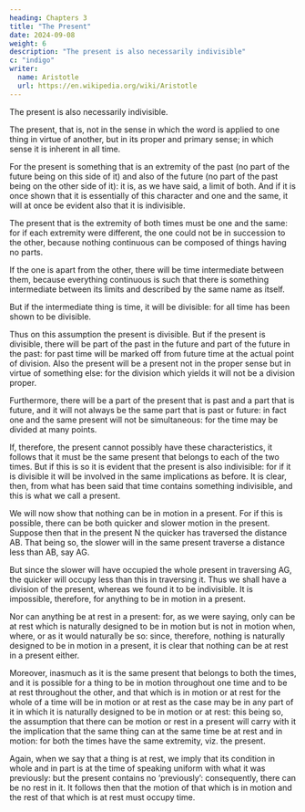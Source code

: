 ```yaml
---
heading: Chapters 3
title: "The Present"
date: 2024-09-08
weight: 6
description: "The present is also necessarily indivisible"
c: "indigo"
writer:
  name: Aristotle 
  url: https://en.wikipedia.org/wiki/Aristotle
---
```




The present is also necessarily indivisible.

The present, that is, not in the sense in which the word is applied to one thing in virtue of another, but in its proper and primary sense; in which sense it is inherent in all time. 

For the present is something that is an extremity of the past (no part of the future being on this side of it) and also of the future (no part of the past being on the other side of it): it is, as we have said, a limit of both. And if it is once shown that it is essentially of this character and one and the same, it will at once be evident also that it is indivisible.

The present that is the extremity of both times must be one and the same: for if each extremity were different, the one could not be in succession to the other, because nothing continuous can be composed of things having no parts.

If the one is apart from the other, there will be time intermediate between them, because everything continuous is such that there is something intermediate between its limits and described by the same name as itself. 

But if the intermediate thing is time, it will be divisible: for all time has been shown to be divisible.

Thus on this assumption the present is divisible. But if the present is divisible, there will be part of the past in the future and part of the future in the past: for past time will be marked off from future time at the actual point of division. Also the present will be a present not in the proper sense but in virtue of something else: for the division which yields it will not be a division proper. 

Furthermore, there will be a part of the present that is past and a part that is future, and it will not always be the same part that is past or future: in fact one and the same present will not be simultaneous: for the time may be divided at many points. 

If, therefore, the present cannot possibly have these characteristics, it follows that it must be the same present that belongs to each of the two times. But if this is so it is evident that the present is also indivisible: for if it is divisible it will be involved in the same implications as before. It is clear, then, from what has been said that time contains something indivisible, and this is what we call a present.

We will now show that nothing can be in motion in a present. For if this is possible, there can be both quicker and slower motion in the present. Suppose then that in the present N the quicker has traversed the distance AB. That being so, the slower will in the same present traverse a distance less than AB, say AG.

But since the slower will have occupied the whole present in traversing AG, the quicker will occupy less than this in traversing it. Thus we shall have a division of the present, whereas we found it to be indivisible. It is impossible, therefore, for anything to be in motion in a present.

Nor can anything be at rest in a present: for, as we were saying, only can be at rest which is naturally designed to be in motion but is not in motion when, where, or as it would naturally be so: since, therefore, nothing is naturally designed to be in motion in a present, it is clear that nothing can be at rest in a present either.

Moreover, inasmuch as it is the same present that belongs to both the times, and it is possible for a thing to be in motion throughout one time and to be at rest throughout the other, and that which is in motion or at rest for the whole of a time will be in motion or at rest as the case may be in any part of it in which it is naturally designed to be in motion or at rest: this being so, the assumption that there can be motion or rest in a present will carry with it the implication that the same thing can at the same time be at rest and in motion: for both the times have the same extremity, viz. the present.


Again, when we say that a thing is at rest, we imply that its condition in whole and in part is at the time of speaking uniform with what it was previously: but the present contains no ‘previously’: consequently, there can be no rest in it. It follows then that the motion of that which is in motion and the rest of that which is at rest must occupy time.
